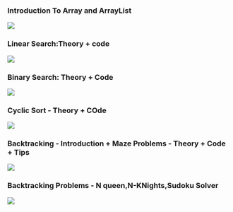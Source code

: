 <h3>Introduction To Array and ArrayList</h3>
<a src="https://youtu.be/n60Dn0UsbEk?feature=shared"><img src="https://github.com/user-attachments/assets/4913f8bc-e45e-4e98-9936-ed4fb4098705"/></a>
<br/>

<h3>Linear Search:Theory + code</h3>
<a href="https://www.youtube.com/watch?v=_HRA37X8N_Q&list=PPSV"><img src="https://github.com/user-attachments/assets/82ba1513-b130-43cb-90ef-a359d1b05664"/></a>

<h3>Binary Search: Theory + Code </h3>
<a href="https://www.youtube.com/watch?v=f6UU7V3szVw&list=PL9gnSGHSqcnr_DxHsP7AW9ftq0AtAyYqJ&index=14"><img src="https://github.com/user-attachments/assets/8bcbb300-4088-4182-b555-0cb0d924cd1b"></a>

<h3>Cyclic Sort - Theory + COde</h3>
<a href="https://www.youtube.com/watch?v=JfinxytTYFQ&list=PL9gnSGHSqcnr_DxHsP7AW9ftq0AtAyYqJ"><img src="https://github.com/user-attachments/assets/f1ee8308-fe5a-4706-b867-cb5fb4ab72c3"/></a>

<h3>Backtracking - Introduction + Maze Problems - Theory + Code + Tips</h3>
<a href="https://www.youtube.com/watch?v=zg5v2rlV1tM&list=PPSV"><img src="https://github.com/user-attachments/assets/d4c0a760-d425-4637-a3bc-a369551c8805"/></a>

<h3>Backtracking Problems - N queen,N-KNights,Sudoku Solver</h3>
<a href="https://www.youtube.com/watch?v=nC1rbW2YSz0&list=PPSV"><img src="https://github.com/user-attachments/assets/96a9cf33-46d1-49a7-9979-a8d2361b76c7"/></a>
